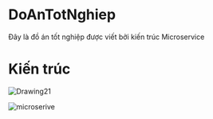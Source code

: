 # DoAnTotNghiep
Đây là đồ án tốt nghiệp được viết bởi kiến trúc Microservice 
# Kiến trúc


![Drawing21](https://user-images.githubusercontent.com/61259921/169741916-3eed1188-c74e-47ba-8549-0ae8a2c077bc.png)

![microserive](https://user-images.githubusercontent.com/61259921/178744231-7f51705e-3080-477a-b039-47ae6024aeb2.PNG)
